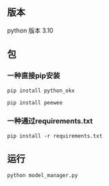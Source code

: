 ﻿## 版本
python 版本 3.10

## 包
### 一种直接pip安装

`pip install python_okx`

`pip install peewee`


### 一种通过requirements.txt
`pip install -r requirements.txt`

## 运行
`python model_manager.py`
